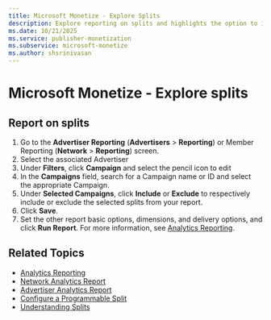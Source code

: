 ```yaml
---
title: Microsoft Monetize - Explore Splits
description: Explore reporting on splits and highlights the option to include or exclude selected splits under the Selected Campaigns option in your report.
ms.date: 10/21/2025
ms.service: publisher-monetization
ms.subservice: microsoft-monetize
ms.author: shsrinivasan
---
```


# Microsoft Monetize - Explore splits

## Report on splits

1. Go to the **Advertiser Reporting** (**Advertisers** > **Reporting**) or Member Reporting (**Network** > **Reporting**) screen.
1. Select the associated Advertiser
1. Under **Filters**, click **Campaign** and select the pencil icon to edit
1. In the **Campaigns** field, search for a Campaign name or ID and select the appropriate Campaign.
1. Under **Selected Campaigns**, click **Include** or **Exclude** to respectively include or  exclude the selected splits from your report.
1. Click **Save**.
1. Set the other report basic options, dimensions, and delivery options, and click **Run Report**. For more information, see [Analytics Reporting](analytics-reporting.md).

<!--
1. Search for an advertiser name or ID and select the appropriate advertiser.
1. Search for a line item name or ID and select the appropriate line item.
1. In the **Campaigns** field, search for a split name or ID and select the appropriate split(s).
1. Under **Selected Campaigns**, click **Include** or **Exclude** to respectively include or  exclude the selected splits from your report.
1. Click **Save**.
1. Set the other report basic options, dimensions, and delivery options, and click **Run Report**. For more information, see [Analytics Reporting](analytics-reporting.md).
-->

## Related Topics

- [Analytics Reporting](analytics-reporting.md)
- [Network Analytics Report](network-analytics-report.md)
- [Advertiser Analytics Report](advertiser-analytics-report.md)
- [Configure a Programmable Split](configure-a-programmable-split.md)
- [Understanding Splits](understanding-splits.md)
